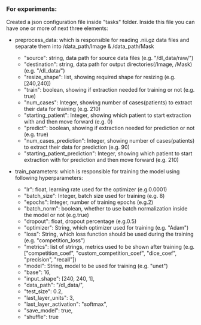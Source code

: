 ### For experiments: 
Created a json configuration file inside "tasks" folder.
Inside this file you can have one or more of next three elements:
 
- preprocess_data: which is responsible for reading .nii.gz data files and separate them into /data_path/Image & /data_path/Mask
    - "source": string, data path for source data files (e.g. "/dl_data/raw/")
    - "destination": string, data path for output directories(/Image, /Mask) (e.g. "/dl_data/")
    - "resize_shape": list, showing required shape for resizing (e.g. [240,240])
    - "train": boolean, showing if extraction needed for training or not (e.g. true)
    - "num_cases": Integer, showing number of cases(patients) to extract their data for training (e.g. 210)
    - "starting_patient": Integer, showing which patient to start extraction with and then move forward (e.g. 0)
    - "predict": boolean, showing if extraction needed for prediction or not (e.g. true)
    - "num_cases_prediction": Integer, showing number of cases(patients) to extract their data for prediction (e.g. 90)
    - "starting_patient_prediction": Integer, showing which patient to start extraction with for prediction and then move forward (e.g. 210)   

- train_parameters: which is responsible for training the model using following hyperparameters: 
    - "lr": float, learning rate used for the optimizer (e.g.0.0001)
    - "batch_size": Integer, batch size used for training (e.g. 8)
    - "epochs": Integer, number of training epochs (e.g.2)
    - "batch_norm": boolean, whether to use batch normalization inside the model or not (e.g.true)
    - "dropout": float, dropout percentage (e.g.0.5)
    - "optimizer": String, which optimizer used for training (e.g. "Adam")
    - "loss": String, which loss function should be used during the training (e.g. "competition_loss")
    - "metrics": list of strings, metrics used to be shown after training (e.g.["competition_coef", "custom_competition_coef", "dice_coef", "precision", "recall"])
    - "model": String, model to be used for training (e.g. "unet")
    - "base": 16,
    - "input_shape": [240, 240, 1],
    - "data_path": "/dl_data/",
    - "test_size": 0.2,
    - "last_layer_units": 3,
    - "last_layer_activation": "softmax",
    - "save_model": true,
    - "shuffle": true

